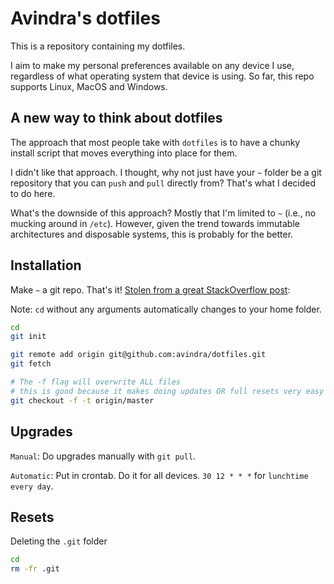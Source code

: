 # Avindra's dotfiles

This is a repository containing my dotfiles.

I aim to make my personal preferences available on any device I use, regardless of what operating system that device is using. So far, this repo supports Linux, MacOS and Windows.

## A new way to think about dotfiles

The approach that most people take with `dotfiles` is to have a chunky install script that moves everything into place for them.

I didn't like that approach. I thought, why not just have your `~` folder be a git repository that you can `push` and `pull` directly from? That's what I decided to do here.

What's the downside of this approach? Mostly that I'm limited to `~` (i.e., no mucking around in `/etc`). However, given the trend towards immutable architectures and disposable systems, this is probably for the better.

## Installation

Make `~` a git repo. That's it! [Stolen from a great StackOverflow post](http://stackoverflow.com/a/18999726/270302):

Note: `cd` without any arguments automatically changes to your home folder.

```bash
cd
git init

git remote add origin git@github.com:avindra/dotfiles.git
git fetch

# The -f flag will overwrite ALL files
# this is good because it makes doing updates OR full resets very easy
git checkout -f -t origin/master
```


## Upgrades

`Manual`: Do upgrades manually with `git pull`.

`Automatic`: Put in crontab. Do it for all devices. `30 12 * * *` for `lunchtime every day`.


## Resets

Deleting the `.git` folder 

```bash
cd
rm -fr .git
```
